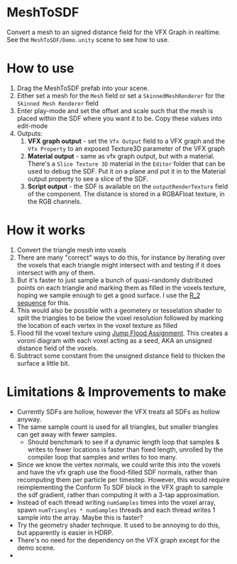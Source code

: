 # MeshToSDF 
Convert a mesh to an signed distance field for the VFX Graph in realtime.
See the `MeshToSDF/Demo.unity` scene to see how to use.

# How to use
1. Drag the MeshToSDF prefab into your scene.
2. Either set a mesh for the `Mesh` field or set a `SkinnedMeshRenderer` for the `Skinned Mesh Renderer` field
3. Enter play-mode and set the offset and scale such that the mesh is placed within the SDF where you want it to be. Copy these values into edit-mode
4. Outputs:
    1. **VFX graph output** - set the `Vfx Output` field to a VFX graph and the `Vfx Property` to an exposed Texture3D parameter of the VFX graph
    2. **Material output** - same as vfx graph output, but with a material. There's a `Slice Texture 3D` material in the `Editor` folder that can be used to debug the SDF. Put it on a plane and put it in to the Material output property to see a slice of the SDF.
    3. **Script output** - the SDF is available on the `outputRenderTexture` field of the component. The distance is stored in a RGBAFloat texture, in the RGB channels.


# How it works
1. Convert the triangle mesh into voxels
  1. There are many "correct" ways to do this, for instance by iterating over the voxels that each triangle might intersect with and testing if it does intersect with any of them.
  2. But it's faster to just sample a bunch of quasi-randomly distributed points on each triangle and marking them as filled in the voxels texture, hoping we sample enough to get a good surface. I use the [R_2 sequence](http://extremelearning.com.au/unreasonable-effectiveness-of-quasirandom-sequences/) for this.
   1. This would also be possible with a geometery or tesselation shader to split the triangles to be below the voxel resolution followed by marking the location of each vertex in the voxel texture as filled
2. Flood fill the voxel texture using [Jump Flood Assignment](https://blog.demofox.org/2016/02/29/fast-voronoi-diagrams-and-distance-dield-textures-on-the-gpu-with-the-jump-flooding-algorithm/). This creates a voroni diagram with each voxel acting as a seed, AKA an unsigned distance field of the voxels.
3. Subtract some constant from the unsigned distance field to thicken the surface a little bit. 

# Limitations & Improvements to make
* Currently SDFs are hollow, however the VFX treats all SDFs as hollow anyway.
* The same sample count is used for all triangles, but smaller triangles can get away with fewer samples.
  * Should benchmark to see if a dynamic length loop that samples & writes to fewer locations is faster than fixed length, unrolled by the compiler loop that samples and writes to too many.
* Since we know the vertex normals, we could write this into the voxels and have the vfx graph use the flood-filled SDF normals, rather than recomputing them per particle per timestep. However, this would require reimplementing the Conform To SDF block in the VFX graph to sample the sdf gradient, rather than computing it with a 3-tap approximation.
* Instead of each thread writing `numSamples` times into the voxel array, spawn `numTriangles * numSamples` threads and each thread writes 1 sample into the array. Maybe this is faster?
* Try the geometry shader technique. It used to be annoying to do this, but apparently is easier in HDRP.
* There's no need for the dependency on the VFX graph except for the demo scene.
*
